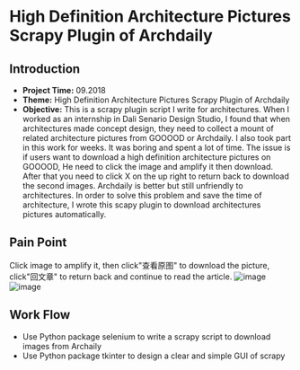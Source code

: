 # High Definition Architecture Pictures Scrapy Plugin of Archdaily 
## Introduction
* **Project Time:** 09.2018
* **Theme:** High Definition Architecture Pictures Scrapy Plugin of Archdaily 
* **Objective:** This is a scrapy plugin script I write for architectures. When I worked as an internship in Dali Senario Design Studio, I found that when architectures made concept design, they need to collect a mount of related architecture pictures from GOOOOD or Archdaily. I also took part in this work for weeks. It was boring and spent a lot of time. The issue is if users want to download a high definition architecture pictures on GOOOOD, He need to click the image and amplify it then download. After that you need to click X on the up right to return back to download the second images. Archdaily is better but still unfriendly to architectures. In order to solve this problem and save the time of architecture, I wrote this scapy plugin to download architectures pictures automatically.
## Pain Point
Click image to amplify it, then click"查看原图" to download the picture, click"回文章" to return back and continue to read the article. 
![image](https://github.com/Xinrui-Fang/Archdaily-Scrapy-Plugin/blob/master/images/Good%20Image.png)
![image](https://github.com/Xinrui-Fang/Archdaily-Scrapy-Plugin/blob/master/images/Zom%20Out.png)
## Work Flow
* Use Python package selenium to write a scrapy script to download images from Archaily
* Use Python package tkinter to design a clear and simple GUI of scrapy 


